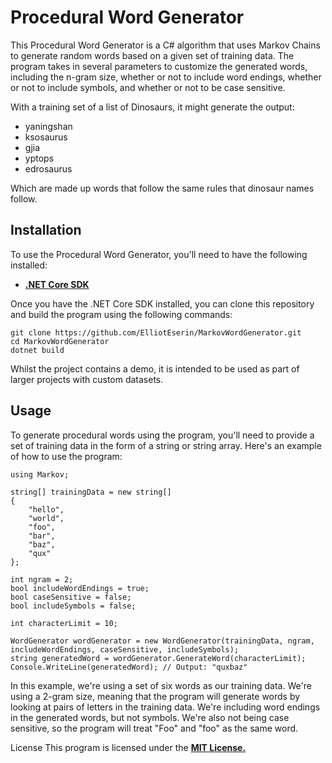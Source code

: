 # Procedural Word Generator
This Procedural Word Generator is a C# algorithm that uses Markov Chains to generate random words based on a given set of training data. The program takes in several parameters to customize the generated words, including the n-gram size, whether or not to include word endings, whether or not to include symbols, and whether or not to be case sensitive.

With a training set of a list of Dinosaurs, it might generate the output:
 - yaningshan
 - ksosaurus
 - gjia
 - yptops
 - edrosaurus
 
 Which are made up words that follow the same rules that dinosaur names follow.

## Installation
To use the Procedural Word Generator, you'll need to have the following installed:

 - [**.NET Core SDK**](https://dotnet.microsoft.com/en-us/download)

Once you have the .NET Core SDK installed, you can clone this repository and build the program using the following commands:

```
git clone https://github.com/ElliotEserin/MarkovWordGenerator.git
cd MarkovWordGenerator
dotnet build
```

Whilst the project contains a demo, it is intended to be used as part of larger projects with custom datasets.

## Usage
To generate procedural words using the program, you'll need to provide a set of training data in the form of a string or string array. Here's an example of how to use the program:

```
using Markov;

string[] trainingData = new string[]
{
    "hello",
    "world",
    "foo",
    "bar",
    "baz",
    "qux"
};

int ngram = 2;
bool includeWordEndings = true;
bool caseSensitive = false;
bool includeSymbols = false;

int characterLimit = 10;

WordGenerator wordGenerator = new WordGenerator(trainingData, ngram, includeWordEndings, caseSensitive, includeSymbols);
string generatedWord = wordGenerator.GenerateWord(characterLimit);
Console.WriteLine(generatedWord); // Output: "quxbaz"
```
In this example, we're using a set of six words as our training data. We're using a 2-gram size, meaning that the program will generate words by looking at pairs of letters in the training data. We're including word endings in the generated words, but not symbols. We're also not being case sensitive, so the program will treat "Foo" and "foo" as the same word.

License
This program is licensed under the [**MIT License.**](https://opensource.org/license/mit/)
